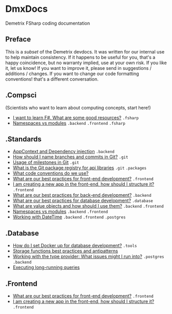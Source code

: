 # DmxDocs
Demetrix FSharp coding documentation

## Preface

This is a *subset* of the Demetrix devdocs.  It was written for our internal use to help maintain consistency.  If it happens to be useful for you,  that's a happy coincidence,  but no warranty implied, use at your own risk.   If you like it, let us know!  If you want to improve it, please send in suggestions / additions / changes.   If you want to change our code formatting conventions! that's a different conversation.

## .Compsci

(Scientists who want to learn about computing concepts, start here!)

* [I want to learn F\#.  What are some good resources?](Compsci/Fsharp-Learning.md.md) `.fsharp`
* [Namespaces vs modules](Standards/Namespaces-vs-Modules.md) `.backend` `.frontend` `.fsharp`

## .Standards

* [AppContext and Dependency injection](Standards/HttpContext,-App-Context-and-Dependency-Injection.md) `.backend`
* [How should I name branches and commits in Git?](Standards/Branch-and-Commit-Naming.md) `.git`
* [Usage of milestones in Git](Gitlab/Milestones.md) `.git`
* [What is the Git package registry for api libraries](Gitlab/package.md) `.git` `.packages`
* [What code conventions do we use?](Standards/Code-Conventions.md)
* [What are our best practices for front-end development?](Standards/Front-End-Best-practices.md) `.frontend`
* [I am creating a new app in the front-end, how should I structure it?](Standards/Front-End-Structure.md) `.frontend`
* [What are our best practices for back-end development?](Standards/Back-End-Best-practices.md) `.backend`
* [What are our best practices for database development?](Standards/Storage-functions-best-practices-and-antipatterns.md) `.database`
* [What are value objects and how should I use them?](Standards/Value-Objects.md) `.backend` `.frontend`
* [Namespaces vs modules](Standards/Namespaces-vs-Modules.md) `.backend` `.frontend`
* [Working with DateTime](Standards/Working-with-DateTime.md) `.backend` `.frontend` `.postgres`


## .Database

* [How do I set Docker up for database development?](Database/Docker-Setup.md) `.tools`
* [Storage functions best practices and antipatterns](Standards/Storage-functions-best-practices-and-antipatterns.md)
* [Working with the type provider: What issues might I run into?](Standards/Storage-functions-best-practices-and-antipatterns.md) `.postgres` `.backend`
* [Executing long-running queries](Database/Long-running-queries.md)


## .Frontend

* [What are our best practices for front-end development?](Standards/Front-End-Best-practices.md) `.frontend`
* [I am creating a new app in the front-end, how should I structure it?](Standards/Front-End-Structure.md) `.frontend`
